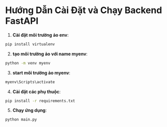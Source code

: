 # Hướng Dẫn Cài Đặt và Chạy Backend FastAPI

1. **Cài đặt môi trường ảo env**:

```bash
pip install virtualenv 
```

2. **tạo môi trường ảo với name myenv**:

```bash
python -m venv myenv
```

3. **start môi trường ảo myenv**:

```bash
myenv\Scripts\activate
```

4. **Cài đặt các phụ thuộc**:

```bash
pip install -r requirements.txt
```

5. **Chạy ứng dụng**:

```bash
python main.py
```

